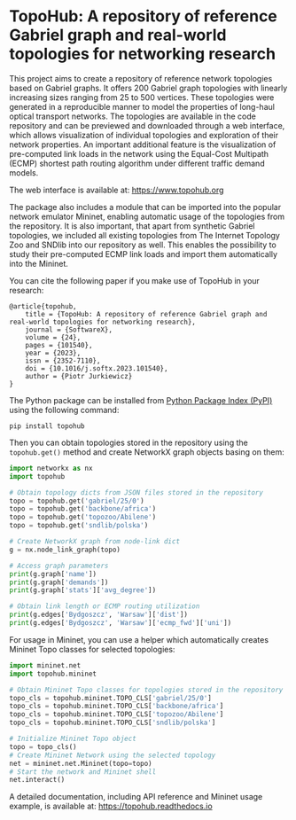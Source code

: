 # TopoHub: A repository of reference Gabriel graph and real-world topologies for networking research

This project aims to create a repository of reference network topologies based on Gabriel graphs. It offers 200 Gabriel graph topologies with linearly increasing sizes ranging from 25 to 500 vertices. These topologies were generated in a reproducible manner to model the properties of long-haul optical transport networks. The topologies are available in the code repository and can be previewed and downloaded through a web interface, which allows visualization of individual topologies and exploration of their network properties. An important additional feature is the visualization of pre-computed link loads in the network using the Equal-Cost Multipath (ECMP) shortest path routing algorithm under different traffic demand models.

The web interface is available at: https://www.topohub.org

The package also includes a module that can be imported into the popular network emulator Mininet, enabling automatic usage of the topologies from the repository. It is also important, that apart from synthetic Gabriel topologies, we included all existing topologies from The Internet Topology Zoo and SNDlib into our repository as well. This enables the possibility to study their pre-computed ECMP link loads and import them automatically into the Mininet.

You can cite the following paper if you make use of TopoHub in your research:

    @article{topohub,
        title = {TopoHub: A repository of reference Gabriel graph and real-world topologies for networking research},
        journal = {SoftwareX},
        volume = {24},
        pages = {101540},
        year = {2023},
        issn = {2352-7110},
        doi = {10.1016/j.softx.2023.101540},
        author = {Piotr Jurkiewicz}
    }

The Python package can be installed from [Python Package Index (PyPI)](https://pypi.org/project/topohub/) using the following command:

    pip install topohub

Then you can obtain topologies stored in the repository using the `topohub.get()` method and create NetworkX graph objects basing on them:

```python
import networkx as nx
import topohub

# Obtain topology dicts from JSON files stored in the repository
topo = topohub.get('gabriel/25/0')
topo = topohub.get('backbone/africa')
topo = topohub.get('topozoo/Abilene')
topo = topohub.get('sndlib/polska')

# Create NetworkX graph from node-link dict
g = nx.node_link_graph(topo)

# Access graph parameters
print(g.graph['name'])
print(g.graph['demands'])
print(g.graph['stats']['avg_degree'])

# Obtain link length or ECMP routing utilization
print(g.edges['Bydgoszcz', 'Warsaw']['dist'])
print(g.edges['Bydgoszcz', 'Warsaw']['ecmp_fwd']['uni'])
```

For usage in Mininet, you can use a helper which automatically creates Mininet Topo classes for selected topologies:

```python
import mininet.net
import topohub.mininet

# Obtain Mininet Topo classes for topologies stored in the repository
topo_cls = topohub.mininet.TOPO_CLS['gabriel/25/0']
topo_cls = topohub.mininet.TOPO_CLS['backbone/africa']
topo_cls = topohub.mininet.TOPO_CLS['topozoo/Abilene']
topo_cls = topohub.mininet.TOPO_CLS['sndlib/polska']

# Initialize Mininet Topo object
topo = topo_cls()
# Create Mininet Network using the selected topology
net = mininet.net.Mininet(topo=topo)
# Start the network and Mininet shell
net.interact()
```

A detailed documentation, including API reference and Mininet usage example, is available at: https://topohub.readthedocs.io
